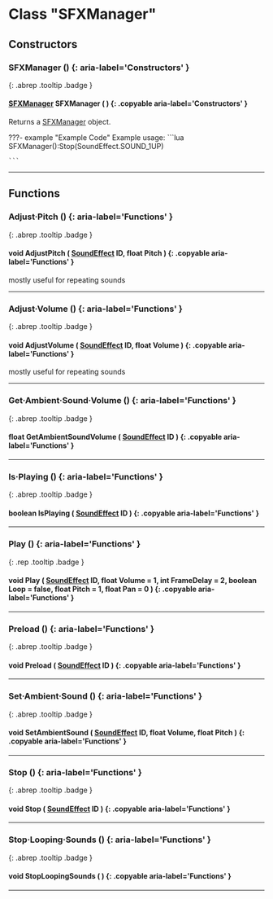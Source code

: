 # Class "SFXManager"
## Constructors
### SFXManager () {: aria-label='Constructors' }
[ ](#){: .abrep .tooltip .badge }
#### [SFXManager](SFXManager.html) SFXManager ( ) {: .copyable aria-label='Constructors' }

Returns a [SFXManager](SFXManager.html) object.

???- example "Example Code"
    Example usage:
    ```lua 
    SFXManager():Stop(SoundEffect.SOUND_1UP)
    
    ```
___ 
## Functions
### Adjust·Pitch () {: aria-label='Functions' }
[ ](#){: .abrep .tooltip .badge }
#### void AdjustPitch ( [SoundEffect](../enums/SoundEffect.html) ID, float Pitch ) {: .copyable aria-label='Functions' }
mostly useful for repeating sounds 
___ 
### Adjust·Volume () {: aria-label='Functions' }
[ ](#){: .abrep .tooltip .badge }
#### void AdjustVolume ( [SoundEffect](../enums/SoundEffect.html) ID, float Volume ) {: .copyable aria-label='Functions' }
mostly useful for repeating sounds 
___ 
### Get·Ambient·Sound·Volume () {: aria-label='Functions' }
[ ](#){: .abrep .tooltip .badge }
#### float GetAmbientSoundVolume ( [SoundEffect](../enums/SoundEffect.html) ID ) {: .copyable aria-label='Functions' }

___ 
### Is·Playing () {: aria-label='Functions' }
[ ](#){: .abrep .tooltip .badge }
#### boolean IsPlaying ( [SoundEffect](../enums/SoundEffect.html) ID ) {: .copyable aria-label='Functions' }

___ 
### Play () {: aria-label='Functions' }
[ ](#){: .rep .tooltip .badge }
#### void Play ( [SoundEffect](../enums/SoundEffect.html) ID, float Volume = 1, int FrameDelay = 2, boolean Loop = false, float Pitch = 1, float Pan = 0 ) {: .copyable aria-label='Functions' }

___ 
### Preload () {: aria-label='Functions' }
[ ](#){: .abrep .tooltip .badge }
#### void Preload ( [SoundEffect](../enums/SoundEffect.html) ID ) {: .copyable aria-label='Functions' }

___ 
### Set·Ambient·Sound () {: aria-label='Functions' }
[ ](#){: .abrep .tooltip .badge }
#### void SetAmbientSound ( [SoundEffect](../enums/SoundEffect.html) ID, float Volume, float Pitch ) {: .copyable aria-label='Functions' }

___ 
### Stop () {: aria-label='Functions' }
[ ](#){: .abrep .tooltip .badge }
#### void Stop ( [SoundEffect](../enums/SoundEffect.html) ID ) {: .copyable aria-label='Functions' }

___ 
### Stop·Looping·Sounds () {: aria-label='Functions' }
[ ](#){: .abrep .tooltip .badge }
#### void StopLoopingSounds ( ) {: .copyable aria-label='Functions' }

___ 
